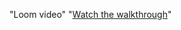 "Loom video" 
"[Watch the walkthrough](https://www.loom.com/share/f9f3de53f5ba45eda3db57f749b17812)" 
